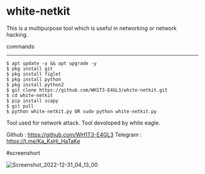 # white-netkit
This is  a multipurpose tool which is useful in networking or network hacking.

commands
_______________
	$ apt update -y && apt upgrade -y
	$ pkg install git
	$ pkg install figlet
  	$ pkg install python
	$ pkg install python2
	$ git clone https://github.com/WH1T3-E4GL3/white-netkit.git
	$ cd white-netkit
	$ pip install scapy
	$ git pull
	$ python white-netkit.py OR sudo python white-netkit.py

Tool used for network attack.
Tool devoloped by white eagle.

Github   : https://github.com/WH1T3-E4GL3
Telegram : https://t.me/Ka_KsHi_HaTaKe

#screenshort

![Screenshot_2022-12-31_04_13_00](https://user-images.githubusercontent.com/118425907/210131571-4662f77e-7505-4356-860c-0fcef06695ce.png)

